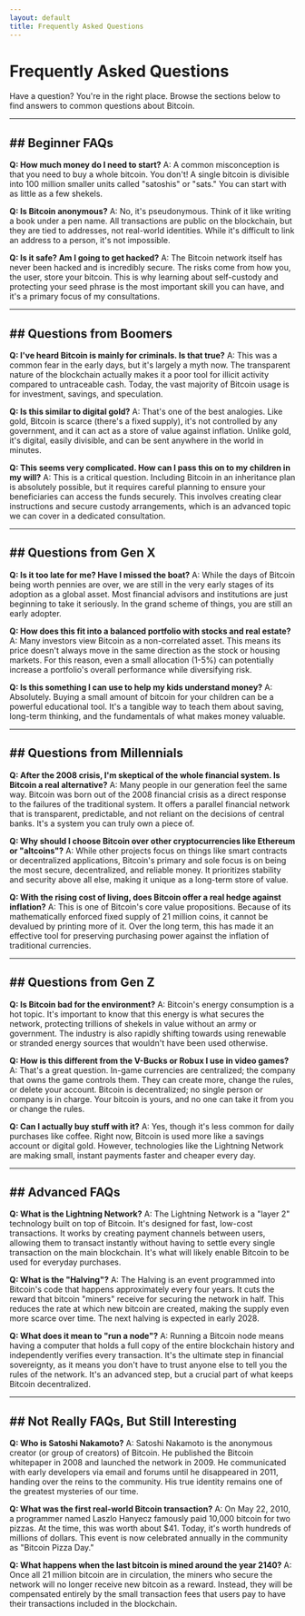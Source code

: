 ```yaml
---
layout: default
title: Frequently Asked Questions
---
```


# Frequently Asked Questions

Have a question? You're in the right place. Browse the sections below to find answers to common questions about Bitcoin.

---

## ## Beginner FAQs

**Q: How much money do I need to start?** A: A common misconception is that you need to buy a whole bitcoin. You don't! A single bitcoin is divisible into 100 million smaller units called "satoshis" or "sats." You can start with as little as a few shekels.

**Q: Is Bitcoin anonymous?** A: No, it's pseudonymous. Think of it like writing a book under a pen name. All transactions are public on the blockchain, but they are tied to addresses, not real-world identities. While it's difficult to link an address to a person, it's not impossible.

**Q: Is it safe? Am I going to get hacked?** A: The Bitcoin network itself has never been hacked and is incredibly secure. The risks come from how you, the user, store your bitcoin. This is why learning about self-custody and protecting your seed phrase is the most important skill you can have, and it's a primary focus of my consultations.

---

## ## Questions from Boomers

**Q: I've heard Bitcoin is mainly for criminals. Is that true?** A: This was a common fear in the early days, but it's largely a myth now. The transparent nature of the blockchain actually makes it a poor tool for illicit activity compared to untraceable cash. Today, the vast majority of Bitcoin usage is for investment, savings, and speculation.

**Q: Is this similar to digital gold?** A: That's one of the best analogies. Like gold, Bitcoin is scarce (there's a fixed supply), it's not controlled by any government, and it can act as a store of value against inflation. Unlike gold, it's digital, easily divisible, and can be sent anywhere in the world in minutes.

**Q: This seems very complicated. How can I pass this on to my children in my will?** A: This is a critical question. Including Bitcoin in an inheritance plan is absolutely possible, but it requires careful planning to ensure your beneficiaries can access the funds securely. This involves creating clear instructions and secure custody arrangements, which is an advanced topic we can cover in a dedicated consultation.

---

## ## Questions from Gen X

**Q: Is it too late for me? Have I missed the boat?** A: While the days of Bitcoin being worth pennies are over, we are still in the very early stages of its adoption as a global asset. Most financial advisors and institutions are just beginning to take it seriously. In the grand scheme of things, you are still an early adopter.

**Q: How does this fit into a balanced portfolio with stocks and real estate?** A: Many investors view Bitcoin as a non-correlated asset. This means its price doesn't always move in the same direction as the stock or housing markets. For this reason, even a small allocation (1-5%) can potentially increase a portfolio's overall performance while diversifying risk.

**Q: Is this something I can use to help my kids understand money?** A: Absolutely. Buying a small amount of bitcoin for your children can be a powerful educational tool. It's a tangible way to teach them about saving, long-term thinking, and the fundamentals of what makes money valuable.

---

## ## Questions from Millennials

**Q: After the 2008 crisis, I'm skeptical of the whole financial system. Is Bitcoin a real alternative?** A: Many people in our generation feel the same way. Bitcoin was born out of the 2008 financial crisis as a direct response to the failures of the traditional system. It offers a parallel financial network that is transparent, predictable, and not reliant on the decisions of central banks. It's a system you can truly own a piece of.

**Q: Why should I choose Bitcoin over other cryptocurrencies like Ethereum or "altcoins"?** A: While other projects focus on things like smart contracts or decentralized applications, Bitcoin's primary and sole focus is on being the most secure, decentralized, and reliable money. It prioritizes stability and security above all else, making it unique as a long-term store of value.

**Q: With the rising cost of living, does Bitcoin offer a real hedge against inflation?** A: This is one of Bitcoin's core value propositions. Because of its mathematically enforced fixed supply of 21 million coins, it cannot be devalued by printing more of it. Over the long term, this has made it an effective tool for preserving purchasing power against the inflation of traditional currencies.

---

## ## Questions from Gen Z

**Q: Is Bitcoin bad for the environment?** A: Bitcoin's energy consumption is a hot topic. It's important to know that this energy is what secures the network, protecting trillions of shekels in value without an army or government. The industry is also rapidly shifting towards using renewable or stranded energy sources that wouldn't have been used otherwise.

**Q: How is this different from the V-Bucks or Robux I use in video games?** A: That's a great question. In-game currencies are centralized; the company that owns the game controls them. They can create more, change the rules, or delete your account. Bitcoin is decentralized; no single person or company is in charge. Your bitcoin is yours, and no one can take it from you or change the rules.

**Q: Can I actually buy stuff with it?** A: Yes, though it's less common for daily purchases like coffee. Right now, Bitcoin is used more like a savings account or digital gold. However, technologies like the Lightning Network are making small, instant payments faster and cheaper every day.

---

## ## Advanced FAQs

**Q: What is the Lightning Network?** A: The Lightning Network is a "layer 2" technology built on top of Bitcoin. It's designed for fast, low-cost transactions. It works by creating payment channels between users, allowing them to transact instantly without having to settle every single transaction on the main blockchain. It's what will likely enable Bitcoin to be used for everyday purchases.

**Q: What is the "Halving"?** A: The Halving is an event programmed into Bitcoin's code that happens approximately every four years. It cuts the reward that bitcoin "miners" receive for securing the network in half. This reduces the rate at which new bitcoin are created, making the supply even more scarce over time. The next halving is expected in early 2028.

**Q: What does it mean to "run a node"?** A: Running a Bitcoin node means having a computer that holds a full copy of the entire blockchain history and independently verifies every transaction. It's the ultimate step in financial sovereignty, as it means you don't have to trust anyone else to tell you the rules of the network. It's an advanced step, but a crucial part of what keeps Bitcoin decentralized.

---

## ## Not Really FAQs, But Still Interesting

**Q: Who is Satoshi Nakamoto?** A: Satoshi Nakamoto is the anonymous creator (or group of creators) of Bitcoin. He published the Bitcoin whitepaper in 2008 and launched the network in 2009. He communicated with early developers via email and forums until he disappeared in 2011, handing over the reins to the community. His true identity remains one of the greatest mysteries of our time.

**Q: What was the first real-world Bitcoin transaction?** A: On May 22, 2010, a programmer named Laszlo Hanyecz famously paid 10,000 bitcoin for two pizzas. At the time, this was worth about $41. Today, it's worth hundreds of millions of dollars. This event is now celebrated annually in the community as "Bitcoin Pizza Day."

**Q: What happens when the last bitcoin is mined around the year 2140?** A: Once all 21 million bitcoin are in circulation, the miners who secure the network will no longer receive new bitcoin as a reward. Instead, they will be compensated entirely by the small transaction fees that users pay to have their transactions included in the blockchain.
